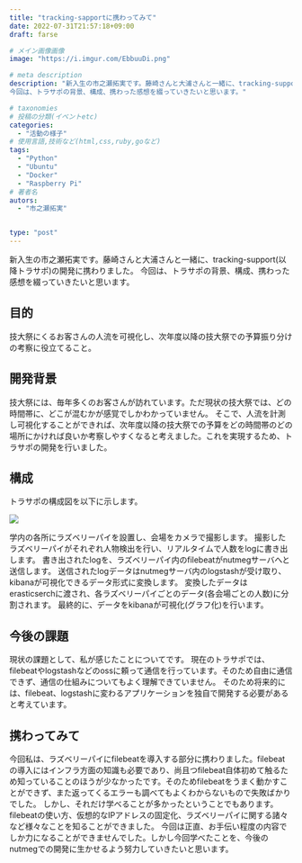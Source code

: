 ```yaml
---
title: "tracking-sapportに携わってみて"
date: 2022-07-31T21:57:18+09:00
draft: farse

# メイン画像画像
image: "https://i.imgur.com/EbbuuDi.png"

# meta description
description: "新入生の市之瀬拓実です。藤崎さんと大浦さんと一緒に、tracking-support(以降トラサポ)の開発に携わりました。
今回は、トラサポの背景、構成、携わった感想を綴っていきたいと思います。"

# taxonomies
# 投稿の分類(イベントetc)
categories:
  - "活動の様子"
# 使用言語,技術など(html,css,ruby,goなど)
tags:
  - "Python"
  - "Ubuntu"
  - "Docker"
  - "Raspberry Pi"
# 著者名
autors:
  - "市之瀬拓実"


type: "post"
---
```

新入生の市之瀬拓実です。藤崎さんと大浦さんと一緒に、tracking-support(以降トラサポ)の開発に携わりました。
今回は、トラサポの背景、構成、携わった感想を綴っていきたいと思います。

## 目的
技大祭にくるお客さんの人流を可視化し、次年度以降の技大祭での予算振り分けの考察に役立てること。

## 開発背景
技大祭には、毎年多くのお客さんが訪れています。ただ現状の技大祭では、どの時間帯に、どこが混むかが感覚でしかわかっていません。
そこで、人流を計測し可視化することができれば、次年度以降の技大祭での予算をどの時間帯のどの場所にかければ良いか考察しやすくなると考えました。これを実現するため、トラサポの開発を行いました。

## 構成
トラサポの構成図を以下に示します。

![](https://i.imgur.com/2sayOEB.png)


学内の各所にラズベリーパイを設置し、会場をカメラで撮影します。
撮影したラズベリーパイがそれぞれ人物検出を行い、リアルタイムで人数をlogに書き出します。
書き出されたlogを、ラズベリーパイ内のfilebeatがnutmegサーバへと送信します。
送信されたlogデータはnutmegサーバ内のlogstashが受け取り、kibanaが可視化できるデータ形式に変換します。
変換したデータはerasticserchに渡され、各ラズベリーパイごとのデータ(各会場ごとの人数)に分割されます。
最終的に、データをkibanaが可視化(グラフ化)を行います。

## 今後の課題
現状の課題として、私が感じたことについてです。
現在のトラサポでは、filebeatやlogstashなどのossに頼って通信を行っています。そのため自由に通信できず、通信の仕組みについてもよく理解できていません。
そのため将来的には、filebeat、logstashに変わるアプリケーションを独自で開発する必要があると考えています。

## 携わってみて
今回私は、ラズベリーパイにfilebeatを導入する部分に携わりました。filebeatの導入にはインフラ方面の知識も必要であり、尚且つfilebeat自体初めて触るため知っていることのほうが少なかったです。そのためfilebeatをうまく動かすことができず、また返ってくるエラーも調べてもよくわからないもので失敗ばかりでした。
しかし、それだけ学べることが多かったということでもあります。filebeatの使い方、仮想的なIPアドレスの固定化、ラズベリーパイに関する諸々など様々なことを知ることができました。
今回は正直、お手伝い程度の内容でしか力になることができませんでした。しかし今回学べたことを、今後のnutmegでの開発に生かせるよう努力していきたいと思います。